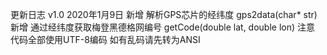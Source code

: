 更新日志
v1.0 2020年1月9日
新增 解析GPS芯片的经纬度 gps2data(char* str)
新增 通过经纬度获取梅登黑德格网编号 getCode(double lat, double lon)
注意 代码全部使用UTF-8编码 如有乱码请先转为ANSI